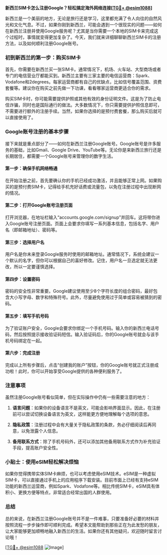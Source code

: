 **新西兰SIM卡怎么注册Google？轻松搞定海外网络连接[[TG💪+ @esim1088](https://t.me/s/esim1088)]**

新西兰是一个美丽的地方，无论是旅行还是学习，这里都充满了令人向往的自然风光和文化气息。不过，如果你刚到新西兰，可能会遇到一个很现实的问题——如何在新西兰注册并使用Google服务呢？尤其是当你需要一个本地的SIM卡来完成这个过程时，事情就变得更加复杂了。今天，我们就来详细聊聊新西兰SIM卡的注册方法，以及如何顺利注册Google账号。

### 初到新西兰的第一步：购买SIM卡

首先，你需要在新西兰买一张SIM卡。通常情况下，机场、火车站、大型商场或者专门的电信营业厅都能买到。新西兰主要有三家主要的电信运营商：Spark、Vodafone和2degrees。每家运营商都有自己的优缺点，比如信号覆盖范围、资费套餐等。建议你在购买之前先做一下功课，看看哪家运营商更适合你的需求。

购买SIM卡时，你可能需要提供护照或其他有效的身份证明文件。这是为了防止电信诈骗，同时也是国际通行的做法。大多数情况下，你只需要提供护照信息即可，不需要进行额外的注册手续。当然，如果你选择的是预付费套餐，那么购买后就可以直接使用了。

### Google账号注册的基本步骤

接下来就是重点部分了——如何在新西兰注册Google账号。Google账号是许多服务的基础，比如Gmail、Google Drive、YouTube等。无论你是来新西兰旅行还是长期居住，都需要一个Google账号来管理你的数字生活。

#### 第一步：确保手机网络畅通

在开始注册之前，首先要确认你的手机已经成功激活，并且能够正常上网。如果购买的是预付费SIM卡，记得给手机充好话费或流量包，以免在注册过程中出现断网的情况。

#### 第二步：打开Google账号注册页面

打开浏览器，在地址栏输入“accounts.google.com/signup”并回车。这将带你进入Google账号注册页面。页面上会要求你填写一系列基本信息，包括名字、用户名（即邮箱地址）、密码等。

#### 第三步：选择用户名

用户名是你未来登录Google服务时使用的邮箱地址。通常情况下，系统会建议一个默认的名字，但你可以根据自己的喜好修改。记住，用户名一旦选定就无法更改，所以一定要谨慎选择。

#### 第四步：设置密码

密码的安全性非常重要。Google建议使用至少8个字符长度的组合密码，最好包含大小写字母、数字和特殊符号。此外，尽量避免使用过于简单或容易被猜到的密码。

#### 第五步：填写手机号码

为了验证账户安全，Google会要求你绑定一个手机号码。输入你的新西兰电话号码，然后按照提示接收验证码短信。输入验证码后，你的Google账号就会与该手机号码绑定在一起。

#### 第六步：完成注册

完成以上所有步骤后，点击“创建我的账户”按钮，你的Google账号就正式注册成功啦！此时，你可以开始享受Google提供的各种便利服务了。

### 注意事项

虽然注册Google账号看似简单，但在实际操作中仍有一些需要注意的地方：

1. **语言问题**：如果你的设备语言不是英文，可能会影响界面显示。因此，在注册前可以尝试切换设备语言为英文，这样能更方便地理解每个选项的意思。
   
2. **隐私政策**：注册过程中会有大量关于隐私政策的条款，务必仔细阅读后再同意，以免泄露个人信息。

3. **备用联系方式**：除了手机号码外，还可以添加其他备用联系方式作为补充验证手段，提高账户安全性。

### 小贴士：使用eSIM轻松解决烦恼

如果你觉得携带实体SIM卡麻烦，也可以考虑使用eSIM技术。eSIM是一种虚拟SIM卡，可以直接通过手机上的应用程序下载安装。目前市面上已经有支持eSIM功能的新西兰运营商，例如Spark、Vodafone等。相比传统SIM卡，eSIM具有体积小、更换方便等特点，非常适合经常出国的人群使用。

### 总结

总的来说，在新西兰注册Google账号并不是一件难事，只要准备好必要的材料并按照流程一步步操作即可顺利完成。希望本文能帮助到那些正在为此发愁的朋友，让大家能够更加顺畅地融入新西兰的生活。如果你还有其他疑问，欢迎随时留言讨论哦！

[[TG💪+ @esim1088](https://t.me/s/esim1088) ![Image](https://i.postimg.cc/4NQfJmqS/Snipaste-2025-05-13-00-14-12.png)]